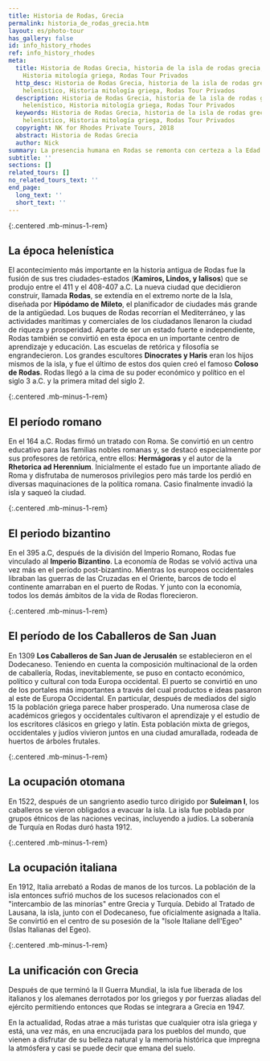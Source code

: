 ```yaml
---
title: Historia de Rodas, Grecia
permalink: historia_de_rodas_grecia.htm
layout: es/photo-tour
has_gallery: false
id: info_history_rhodes
ref: info_history_rhodes
meta:
  title: Historia de Rodas Grecia, historia de la isla de rodas grecia, Periodo helenístico,
    Historia mitología griega, Rodas Tour Privados
  http_desc: Historia de Rodas Grecia, historia de la isla de rodas grecia, Periodo
    helenístico, Historia mitología griega, Rodas Tour Privados
  description: Historia de Rodas Grecia, historia de la isla de rodas grecia, Periodo
    helenístico, Historia mitología griega, Rodas Tour Privados
  keywords: Historia de Rodas Grecia, historia de la isla de rodas grecia, Periodo
    helenístico, Historia mitología griega, Rodas Tour Privados
  copyright: NK for Rhodes Private Tours, 2018
  abstract: Historia de Rodas Grecia
  author: Nick
summary: La presencia humana en Rodas se remonta con certeza a la Edad de Piedra.
subtitle: ''
sections: []
related_tours: []
no_related_tours_text: ''
end_page:
  long_text: ''
  short_text: ''
---
```


{:.centered .mb-minus-1-rem}
## La época helenística

El acontecimiento más importante en la historia antigua de Rodas fue la fusión de sus tres ciudades-estados (**Kamiros, Lindos, y Ialisos**) que se produjo entre el 411 y el 408-407 a.C. La nueva ciudad que decidieron construir, llamada **Rodas**, se extendía en el extremo norte de la Isla, diseñada por **Hipódamo de Mileto**, el planificador de ciudades más grande de la antigüedad. Los buques de Rodas recorrían el Mediterráneo, y las actividades marítimas y comerciales de los ciudadanos llenaron la ciudad de riqueza y prosperidad. Aparte de ser un estado fuerte e independiente, Rodas también se convirtió en esta época en un importante centro de aprendizaje y educación. Las escuelas de retórica y filosofía se engrandecieron. Los grandes escultores **Dinocrates y Haris** eran los hijos mismos de la isla, y fue el último de estos dos quien creó el famoso **Coloso de Rodas**. Rodas llegó a la cima de su poder económico y político en el siglo 3 a.C. y la primera mitad del siglo 2.

{:.centered .mb-minus-1-rem}
## El período romano

En el 164 a.C. Rodas firmó un tratado con Roma. Se convirtió en un centro educativo para las familias nobles romanas y, se destacó especialmente por sus profesores de retórica, entre ellos: **Hermágoras** y el autor de la **Rhetorica ad Herennium**. Inicialmente el estado fue un importante aliado de Roma y disfrutaba de numerosos privilegios pero más tarde los perdió en diversas maquinaciones de la política romana. Casio finalmente invadió la isla y saqueó la ciudad.

{:.centered .mb-minus-1-rem}
## El periodo bizantino

En el 395 a.C, después de la división del Imperio Romano, Rodas fue vinculado al **Imperio Bizantino**. La economía de Rodas se volvió activa una vez más en el período post-bizantino. Mientras los europeos occidentales libraban las guerras de las Cruzadas en el Oriente, barcos de todo el continente amarraban en el puerto de Rodas. Y junto con la economía, todos los demás ámbitos de la vida de Rodas florecieron.

{:.centered .mb-minus-1-rem}
## El período de los Caballeros de San Juan

En 1309 **Los Caballeros de San Juan de Jerusalén** se establecieron en el Dodecaneso. Teniendo en cuenta la composición multinacional de la orden de caballería, Rodas, inevitablemente, se puso en contacto económico, político y cultural con toda Europa occidental. El puerto se convirtió en uno de los portales más importantes a través del cual productos e ideas pasaron al este de Europa Occidental. En particular, después de mediados del siglo 15 la población griega parece haber prosperado. Una numerosa clase de académicos griegos y occidentales cultivaron el aprendizaje y el estudio de los escritores clásicos en griego y latín. Esta población mixta de griegos, occidentales y judíos vivieron juntos en una ciudad amurallada, rodeada de huertos de árboles frutales.

{:.centered .mb-minus-1-rem}
## La ocupación otomana

En 1522, después de un sangriento asedio turco dirigido por **Suleiman I**, los caballeros se vieron obligados a evacuar la isla. La isla fue poblada por grupos étnicos de las naciones vecinas, incluyendo a judíos. La soberanía de Turquía en Rodas duró hasta 1912.

{:.centered .mb-minus-1-rem}
## La ocupación italiana

En 1912, Italia arrebató a Rodas de manos de los turcos. La población de la isla entonces sufrió muchos de los sucesos relacionados con el "intercambio de las minorías" entre Grecia y Turquía. Debido al Tratado de Lausana, la isla, junto con el Dodecaneso, fue oficialmente asignada a Italia. Se convirtió en el centro de su posesión de la "Isole Italiane dell'Egeo" (Islas Italianas del Egeo).

{:.centered .mb-minus-1-rem}
## La unificación con Grecia

Después de que terminó la II Guerra Mundial, la isla fue liberada de los italianos y los alemanes derrotados por los griegos y por fuerzas aliadas del ejército permitiendo entonces que Rodas se integrara a Grecia en 1947.

En la actualidad, Rodas atrae a más turistas que cualquier otra isla griega y está, una vez más, en una encrucijada para los pueblos del mundo, que vienen a disfrutar de su belleza natural y la memoria histórica que impregna la atmósfera y casi se puede decir que emana del suelo.